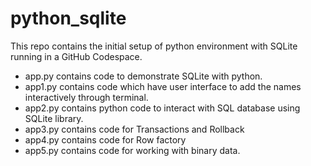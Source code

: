 # python_sqlite
This repo contains the initial setup of python environment with SQLite running in a GitHub Codespace.
- app.py contains code to demonstrate SQLite with python.
- app1.py contains code which have user interface to add the names interactively through terminal.
- app2.py contains python code to interact with SQL database using SQLite library.
- app3.py contains code for Transactions and Rollback
- app4.py contains code for Row factory
- app5.py contains code for working with binary data.

